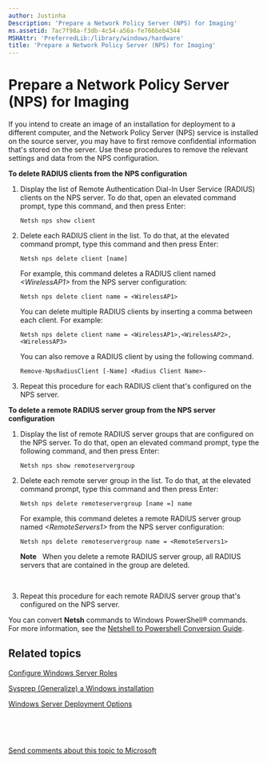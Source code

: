 ```yaml
---
author: Justinha
Description: 'Prepare a Network Policy Server (NPS) for Imaging'
ms.assetid: 7ac7f98a-f3db-4c54-a56a-fe766beb4344
MSHAttr: 'PreferredLib:/library/windows/hardware'
title: 'Prepare a Network Policy Server (NPS) for Imaging'
---
```


# Prepare a Network Policy Server (NPS) for Imaging


If you intend to create an image of an installation for deployment to a different computer, and the Network Policy Server (NPS) service is installed on the source server, you may have to first remove confidential information that's stored on the server. Use these procedures to remove the relevant settings and data from the NPS configuration.

**To delete RADIUS clients from the NPS configuration**

1.  Display the list of Remote Authentication Dial-In User Service (RADIUS) clients on the NPS server. To do that, open an elevated command prompt, type this command, and then press Enter:

    ``` syntax
    Netsh nps show client
    ```

2.  Delete each RADIUS client in the list. To do that, at the elevated command prompt, type this command and then press Enter:

    ``` syntax
    Netsh nps delete client [name]
    ```

    For example, this command deletes a RADIUS client named *&lt;WirelessAP1&gt;* from the NPS server configuration:

    ``` syntax
    Netsh nps delete client name = <WirelessAP1>
    ```

    You can delete multiple RADIUS clients by inserting a comma between each client. For example:

    ``` syntax
    Netsh nps delete client name = <WirelessAP1>,<WirelessAP2>,<WirelessAP3>
    ```

    You can also remove a RADIUS client by using the following command.

    ``` syntax
    Remove-NpsRadiusClient [-Name] <Radius Client Name>-
    ```

3.  Repeat this procedure for each RADIUS client that's configured on the NPS server.

**To delete a remote RADIUS server group from the NPS server configuration**

1.  Display the list of remote RADIUS server groups that are configured on the NPS server. To do that, open an elevated command prompt, type the following command, and then press Enter:

    ``` syntax
    Netsh nps show remoteservergroup
    ```

2.  Delete each remote server group in the list. To do that, at the elevated command prompt, type this command and then press Enter:

    ``` syntax
    Netsh nps delete remoteservergroup [name =] name
    ```

    For example, this command deletes a remote RADIUS server group named *&lt;RemoteServers1&gt;* from the NPS server configuration:

    ``` syntax
    Netsh nps delete remoteservergroup name = <RemoteServers1>
    ```

    **Note**  
    When you delete a remote RADIUS server group, all RADIUS servers that are contained in the group are deleted.

     

3.  Repeat this procedure for each remote RADIUS server group that's configured on the NPS server.

You can convert **Netsh** commands to Windows PowerShell® commands. For more information, see the [Netshell to Powershell Conversion Guide](http://go.microsoft.com/fwlink/?LinkId=234734).

## <span id="related_topics"></span>Related topics


[Configure Windows Server Roles](configure-windows-server-roles.md)

[Sysprep (Generalize) a Windows installation](sysprep--generalize--a-windows-installation.md)

[Windows Server Deployment Options](windows-server-deployment-options.md)

 

 

[Send comments about this topic to Microsoft](mailto:wsddocfb@microsoft.com?subject=Documentation%20feedback%20%5Bp_adk_online\p_adk_online%5D:%20Prepare%20a%20Network%20Policy%20Server%20%28NPS%29%20for%20Imaging%20%20RELEASE:%20%284/11/2016%29&body=%0A%0APRIVACY%20STATEMENT%0A%0AWe%20use%20your%20feedback%20to%20improve%20the%20documentation.%20We%20don't%20use%20your%20email%20address%20for%20any%20other%20purpose,%20and%20we'll%20remove%20your%20email%20address%20from%20our%20system%20after%20the%20issue%20that%20you're%20reporting%20is%20fixed.%20While%20we're%20working%20to%20fix%20this%20issue,%20we%20might%20send%20you%20an%20email%20message%20to%20ask%20for%20more%20info.%20Later,%20we%20might%20also%20send%20you%20an%20email%20message%20to%20let%20you%20know%20that%20we've%20addressed%20your%20feedback.%0A%0AFor%20more%20info%20about%20Microsoft's%20privacy%20policy,%20see%20http://privacy.microsoft.com/default.aspx. "Send comments about this topic to Microsoft")




